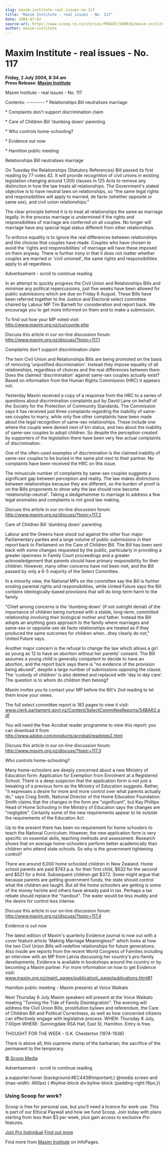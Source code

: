 ```yaml
---
slug: maxim-institute-real-issues-no-117
title: "Maxim Institute - real issues - No. 117"
date: 2004-07-02
source-url: https://www.scoop.co.nz/stories/PO0407/S00010/maxim-institute-real-issues-no-117.htm
author: maxim-institute
---
```

Maxim Institute - real issues - No. 117
=======================================

**Friday, 2 July 2004, 8:34 am**  
**Press Release: [Maxim Institute](https://info.scoop.co.nz/Maxim_Institute)**

  
Maxim Institute - real issues - No. 117

Contents: --------- \* Relationships Bill neutralises marriage

\* Complaints don't support discrimination claim

\* Care of Children Bill 'dumbing down' parenting

\* Who controls home-schooling?

\* Evidence out now

\* Hamilton public meeting

Relationships Bill neutralises marriage

On Tuesday the Relationships (Statutory References) Bill passed its first reading by 77 votes 42. It will provide recognition of civil unions in existing legislation changing around 1,000 clauses in 125 Acts to remove any distinction in how the law treats all relationships. The Government's stated objective is to have neutral laws on relationships, so "the same legal rights and responsibilities will apply to married, de facto (whether opposite or same sex), and civil union relationships."

The clear principle behind it is to treat all relationships the same as marriage legally. In the process marriage is undermined if the rights and responsibilities of marriage are conferred on all couples. No longer will marriage have any special legal status different from other relationships.

To enforce equality is to ignore the real differences between relationships and the choices that couples have made. Couples who have chosen to avoid the 'rights and responsibilities' of marriage will have these imposed on them anyway. There is further irony in that it does not matter whether couples are married or 'civil unioned', the same rights and responsibilities apply to all regardless.

Advertisement - scroll to continue reading





In an attempt to quickly progress the Civil Union and Relationships Bills and minimise any political repercussions, just five weeks have been allowed for public submissions which are due on Friday 6 August. These Bills have been referred together to the Justice and Electoral select committee chaired by Labour MP Tim Barnett for consideration and report back. We encourage you to get more informed on them and to make a submission.

To find out how your MP voted visit: http://www.maxim.org.nz/cu/cuvote.php

Discuss this article in our on-line discussion forum: http://www.maxim.org.nz/discuss/?topic=117.1

Complaints don't support discrimination claim

The twin Civil Union and Relationships Bills are being promoted on the basis of removing 'unjustified discrimination'. Instead they impose equality of all relationships, regardless of choices and the real differences between them. Does the claimed 'discrimination' against same-sex couples actually exist? Based on information from the Human Rights Commission (HRC) it appears not.

Yesterday Maxim received a copy of a response from the HRC to a series of questions about discrimination complaints put by David Lane on behalf of the Society for the Protection of Community Standards. The Commission says it has received just three complaints regarding the inability of same-sex couples to marry, while only five other complaints have been made about the legal recognition of same-sex relationships. These include one where the couple were denied next of kin status, and two about the inability of same-sex couples to adopt children. So despite the perception created by supporters of the legislation there have been very few actual complaints of discrimination.

One of the often-used examples of discrimination is the claimed inability of same-sex couples to be buried in the same plot next to their partner. No complaints have been received the HRC on this issue.

The minuscule number of complaints by same-sex couples suggests a significant gap between perception and reality. The law makes distinctions between relationships because they are different, so the burden of proof is on the Bills proponents to show why the law should now become 'relationship-neutral'. Taking a sledgehammer to marriage to address a few legal anomalies and complaints is not good law making.

Discuss this article in our on-line discussion forum: http://www.maxim.org.nz/discuss/?topic=117.2

Care of Children Bill 'dumbing down' parenting

Labour and the Greens have stood out against the other four major Parliamentary parties and a large volume of public submissions in their report back to Parliament on the Care of Children Bill. The Bill has been sent back with some changes requested by the public, particularly in providing a greater openness in Family Court proceedings and a greater acknowledgement that parents should have primary responsibility for their children. However, many other concerns have not been met, and the Bill passed by only a 6-5 majority of the Select Committee.

In a minority view, the National MPs on the committee say the Bill is further eroding parental rights and responsibilities, while United Future says the Bill contains ideologically-based provisions that will do long-term harm to the family.

"Chief among concerns is the 'dumbing down' (if not outright denial) of the importance of children being nurtured with a stable, long-term, committed relationship involving their biological mother and father. Instead the Bill adopts an anything goes approach to the family where marriages and same-sex or opposite-sex de facto relationships are treated as if they produced the same outcomes for children when...they clearly do not," United Future says.

Another major concern is the refusal to change the law which allows a girl as young as 12 to have an abortion without her parents' consent. The Bill assumes a young child is generally competent to decide to have an abortion, and the report back says there is "no evidence of the provision being abused", despite a large number of submissions opposing the clause. The 'custody of children' is also deleted and replaced with 'day to day care'. The question is to whom do children then belong?

Maxim invites you to contact your MP before the Bill's 2nd reading to let them know your views.

The full select committee report is 183 pages to view it visit: www.clerk.parliament.govt.nz/Content/SelectCommitteeReports/54BAR2.pdf

You will need the free Acrobat reader programme to view this report: you can download it from http://www.adobe.com/products/acrobat/readstep2.html

Discuss this article in our on-line discussion forum: http://www.maxim.org.nz/discuss/?topic=117.3

Who controls home-schooling?

Many home-schoolers are deeply concerned about a new Ministry of Education form: Application for Exemption from Enrolment at a Registered School. There is a deep suspicion that the application form is not just a tweaking of a previous form as the Ministry of Education suggests. Rather, "it expresses a desire for more and more control over what parents actually do," says Craig Smith, National Director of the Home Education Foundation. Smith claims that the changes in the form are "significant", but Kay Phillips Head of Home Schooling in the Ministry of Education says the changes are "negligible". Certainly some of the new requirements appear to lie outside the requirements of the Education Act.

Up to the present there has been no requirement for home schoolers to teach the National Curriculum. However, the new application form is very specific on essential skills, teaching methods and assessment. Research shows that on average home-schoolers perform better academically than children who attend state schools. So why is the government tightening control?

There are around 6,000 home schooled children in New Zealand. Home school parents are paid $743 p.a. for their first child, $632 for the second and $521 for a third. Subsequent children get $372. Some might argue that because parents are getting government funds, the state should control what the children are taught. But all the home schoolers are getting is some of the money he/she and others have already paid in tax. Perhaps a tax rebate should replace the "handout". The water would be less muddy and the desire for control less intense.

Discuss this article in our on-line discussion forum: http://www.maxim.org.nz/discuss/?topic=117.4

Evidence is out now

The latest edition of Maxim's quarterly Evidence journal is now out with a cover feature article 'Making Marriage Meaningless?' which looks at how the two Civil Union Bills will redefine relationships for future generations. Also inside are reports from the recent World Congress of Families including an interview with an MP from Latvia discussing her country's pro-family developments. Evidence is available in bookshops around the country or by becoming a Maxim partner. For more information on how to get Evidence visit: www.maxim.org.nz/main\_pages/publication\_page/publications.html#1

Hamilton public meeting - Maxim presents at Voice Waikato

Next Thursday 8 July Maxim speakers will present at the Voice Waikato meeting "Turning the Tide of Family Disintegration". The evening will address the Civil Union Bills, prostitution bylaws and referendum, the Care of Children Bill and Political Correctness, as well as how concerned citizens can effectively engage with legislative process. WHEN: Thursday 8 July, 7:00pm WHERE: Sunningdale RSA Hall, East St, Hamilton. Entry is free.

THOUGHT FOR THE WEEK - G.K. Chesterton (1874-1936)

There is above all, this supreme stamp of the barbarian; the sacrifice of the permanent to the temporary.  

[© Scoop Media](http://www.scoop.co.nz/about/terms.html)  

Advertisement - scroll to continue reading



a.supporter:hover {background:#EC4438!important;} @media screen and (max-width: 480px) { #byline-block div.byline-block {padding-right:16px;}}

### Using Scoop for work?

Scoop is free for personal use, but you’ll need a licence for work use. This is part of our Ethical Paywall and how we fund Scoop. Join today with plans starting from less than $3 per week, plus gain access to exclusive _Pro_ features.  
  
[Join Pro Individual](https://pro.scoop.co.nz/Individual/?from=ProIn24) [Find out more](https://pro.scoop.co.nz/using-scoop-for-work/?from=ProIn24)

Find more from [Maxim Institute](https://info.scoop.co.nz/Maxim_Institute) on InfoPages.